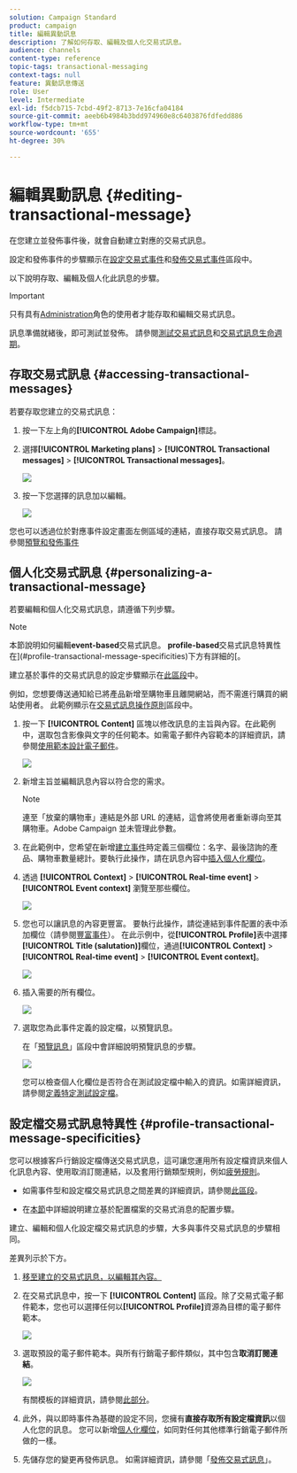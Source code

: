 ```yaml
---
solution: Campaign Standard
product: campaign
title: 編輯異動訊息
description: 了解如何存取、編輯及個人化交易式訊息。
audience: channels
content-type: reference
topic-tags: transactional-messaging
context-tags: null
feature: 異動訊息傳送
role: User
level: Intermediate
exl-id: f5dcb715-7cbd-49f2-8713-7e16cfa04184
source-git-commit: aeeb6b4984b3bdd974960e8c6403876fdfedd886
workflow-type: tm+mt
source-wordcount: '655'
ht-degree: 30%

---
```


# 編輯異動訊息 {#editing-transactional-message}

在您建立並發佈事件<!--(the cart abandonment example as explained in [this section](../../channels/using/getting-started-with-transactional-msg.md#transactional-messaging-operating-principle))-->後，就會自動建立對應的交易式訊息。

設定和發佈事件的步驟顯示在[設定交易式事件](../../channels/using/configuring-transactional-event.md)和[發佈交易式事件](../../channels/using/publishing-transactional-event.md)區段中。

以下說明存取、編輯及個人化此訊息的步驟。

>[!IMPORTANT]
>
>只有具有[Administration](../../administration/using/users-management.md#functional-administrators)角色的使用者才能存取和編輯交易式訊息。

訊息準備就緒後，即可測試並發佈。 請參閱[測試交易式訊息](../../channels/using/testing-transactional-message.md)和[交易式訊息生命週期](../../channels/using/publishing-transactional-message.md)。

## 存取交易式訊息 {#accessing-transactional-messages}

若要存取您建立的交易式訊息：

1. 按一下左上角的&#x200B;**[!UICONTROL Adobe Campaign]**&#x200B;標誌。
1. 選擇&#x200B;**[!UICONTROL Marketing plans]** > **[!UICONTROL Transactional messages]** > **[!UICONTROL Transactional messages]**。

   ![](assets/message-center_4.png)

1. 按一下您選擇的訊息加以編輯。

   ![](assets/message-center_message-board.png)

您也可以透過位於對應事件設定畫面左側區域的連結，直接存取交易式訊息。 請參閱[預覽和發佈事件](../../channels/using/publishing-transactional-event.md#previewing-and-publishing-the-event)

## 個人化交易式訊息 {#personalizing-a-transactional-message}

若要編輯和個人化交易式訊息，請遵循下列步驟。

>[!NOTE]
>
>本節說明如何編輯&#x200B;**event-based**&#x200B;交易式訊息。 **profile-based**&#x200B;交易式訊息特異性在](#profile-transactional-message-specificities)下方有詳細的[。
>
>建立基於事件的交易式訊息的設定步驟顯示在[此區段](../../channels/using/configuring-transactional-event.md#event-based-transactional-messages)中。

例如，您想要傳送通知給已將產品新增至購物車且離開網站，而不需進行購買的網站使用者。 此範例顯示在[交易式訊息操作原則](../../channels/using/getting-started-with-transactional-msg.md#transactional-messaging-operating-principle)區段中。

1. 按一下 **[!UICONTROL Content]** 區塊以修改訊息的主旨與內容。在此範例中，選取包含影像與文字的任何範本。如需電子郵件內容範本的詳細資訊，請參閱[使用範本設計電子郵件](../../designing/using/using-reusable-content.md#designing-templates)。

   ![](assets/message-center_6.png)

1. 新增主旨並編輯訊息內容以符合您的需求。

   >[!NOTE]
   >
   >連至「放棄的購物車」連結是外部 URL 的連結，這會將使用者重新導向至其購物車。Adobe Campaign 並未管理此參數。

1. 在此範例中，您希望在新增[建立事件](../../channels/using/configuring-transactional-event.md)時定義三個欄位：名字、最後諮詢的產品、購物車數量總計。要執行此操作，請在訊息內容中[插入個人化欄位](../../designing/using/personalization.md#inserting-a-personalization-field)。

1. 透過 **[!UICONTROL Context]** > **[!UICONTROL Real-time event]** > **[!UICONTROL Event context]** 瀏覽至那些欄位。

   ![](assets/message-center_7.png)

1. 您也可以讓訊息的內容更豐富。 要執行此操作，請從連結到事件配置的表中添加欄位（請參閱[豐富事件](../../channels/using/configuring-transactional-event.md#enriching-the-transactional-message-content)）。 在此示例中，從&#x200B;**[!UICONTROL Profile]**&#x200B;表中選擇&#x200B;**[!UICONTROL Title (salutation)]**&#x200B;欄位，通過&#x200B;**[!UICONTROL Context]** > **[!UICONTROL Real-time event]** > **[!UICONTROL Event context]**。

   ![](assets/message-center_7-enrichment.png)

1. 插入需要的所有欄位。

   ![](assets/message-center_8.png)

1. 選取您為此事件定義的設定檔，以預覽訊息。

   在「[預覽訊息](../../sending/using/previewing-messages.md)」區段中會詳細說明預覽訊息的步驟。

   ![](assets/message-center_9.png)

   您可以檢查個人化欄位是否符合在測試設定檔中輸入的資訊。如需詳細資訊，請參閱[定義特定測試設定檔](../../channels/using/testing-transactional-message.md#defining-specific-test-profile)。

<!--## Using product listings in a transactional message {#using-product-listings-in-a-transactional-message}

When editing the content of a transactional email, you can create product listings referencing one or more data collections. For example, in a cart abandonment email, you can include a list of all products that were in the users' carts when they left your website, with an image, the price, and a link to each product.

>[!IMPORTANT]
>
>Product listings are only available for the email channel, when editing transactional email content through the [Email Designer](../../designing/using/designing-content-in-adobe-campaign.md#email-designer-interface) interface.

To add a list of abandoned products in a transactional message, follow the steps below.

You can also watch [this set of videos](https://experienceleague.adobe.com/docs/campaign-standard-learn/tutorials/designing-content/product-listings-in-transactional-email.html?lang=en#configure-product-listings-in-transactional-emails) explaining the steps that are required to configure product listings in a transactional email.

>[!NOTE]
>
>Adobe Campaign does not support nested product listings, meaning that you cannot include a product listing inside another one.

### Defining a product listing {#defining-a-product-listing}

Before being able to use a product listing in a transactional message, you need to define at the event level the list of products and the fields for each product of the list you want to display. For more on this, see [Defining data collections](../../channels/using/configuring-transactional-event.md#defining-data-collections).

1. In the transactional message, click the **[!UICONTROL Content]** block to modify the email content.
1. Drag and drop a structure component to the workspace. For more on this, see [Defining the email structure](../../designing/using/designing-from-scratch.md#defining-the-email-structure).

   For example, select a one-column structure component and add a text component, an image component and a button component. For more on this, see [Using content components](../../designing/using/designing-from-scratch.md#about-content-components).

1. Select the structure component you just created and click the **[!UICONTROL Enable product listing]** icon from the contextual toolbar.

   ![](assets/message-center_loop_create.png)

   The structure component is highlighted with an orange frame and the **[!UICONTROL Product listing]** settings are displayed in the left palette.

   ![](assets/message-center_loop_palette.png)

1. Select how the elements of the collection will be displayed:

    * **[!UICONTROL Row]**: horizontally, meaning each element on one row under the other.
    * **[!UICONTROL Column]**: vertically, meaning each element next to the other on the same row.

   >[!NOTE]
   >
   >The **[!UICONTROL Column]** option is only available when using a multicolumn structure component ( **[!UICONTROL 2:2 column]**, **[!UICONTROL 3:3 column]** and **[!UICONTROL 4:4 column]** ). When editing the product listing, only fill in the first column: the other columns will not be taken into account. For more on selecting structure components, see [Defining the email structure](../../designing/using/designing-from-scratch.md#defining-the-email-structure).

1. Select the data collection you created when configuring the event related to the transactional message. You can find it under the **[!UICONTROL Context]** > **[!UICONTROL Real-time event]** > **[!UICONTROL Event context]** node.

   ![](assets/message-center_loop_selection.png)

   For more on configuring the event, see [Defining data collections](../../channels/using/configuring-transactional-event.md#defining-data-collections).

1. Use the **[!UICONTROL First item]** drop-down list to select which element will start the list displayed in the email.

   For example, if you select 2, the first item of the collection will not be displayed in the email. The product listing will start on the second item.

1. Select the maximum number of items to display in the list.

   >[!NOTE]
   >
   >If you want the elements of your list to be displayed vertically ( **[!UICONTROL Column]** ), the maximum number of items is limited according to the selected structure component (2, 3 or 4 columns). For more on selecting structure components, see [Editing the email structure](../../designing/using/designing-from-scratch.md#defining-the-email-structure).

### Populating the product listing {#populating-the-product-listing}

To display a list of products coming from the event linked to the transactional email, follow the steps below.

For more on creating a collection and related fields when configuring the event, see [Defining data collections](../../channels/using/configuring-transactional-event.md#defining-data-collections).

1. Select the image component you inserted, select **[!UICONTROL Enable personalization]** and click the pencil in the Settings pane.

   ![](assets/message-center_loop_image.png)

1. Select **[!UICONTROL Add personalization field]** in the **[!UICONTROL Image source URL]** window that opens.

   From the **[!UICONTROL Context]** > **[!UICONTROL Real-time event]** > **[!UICONTROL Event context]** node, open the node corresponding to the collection that you created (here **[!UICONTROL Product list]** ) and select the image field that you defined (here **[!UICONTROL Product image]** ). Click **[!UICONTROL Save]**.

   ![](assets/message-center_loop_product-image.png)

   The personalization field that you selected is now displayed in the Settings pane.

1. At the desired position, select **[!UICONTROL Insert personalization field]** from the contextual toolbar.

   ![](assets/message-center_loop_product.png)

1. From the **[!UICONTROL Context]** > **[!UICONTROL Real-time event]** > **[!UICONTROL Event context]** node, open the node corresponding to the collection that you created (here **[!UICONTROL Product list]** ) and select the field that you created (here **[!UICONTROL Product name]** ). Click **[!UICONTROL Confirm]**.

   ![](assets/message-center_loop_product_node.png)

   The personalization field that you selected is now displayed at the desired position in the email content.

1. Proceed similarly to insert the price.
1. Select some text and select **[!UICONTROL Insert link]** from the contextual toolbar.

   ![](assets/message-center_loop_link_insert.png)

1. Select **[!UICONTROL Add personalization field]** in the **[!UICONTROL Insert link]** window that opens.

   From the **[!UICONTROL Context]** > **[!UICONTROL Real-time event]** > **[!UICONTROL Event context]** node, open the node corresponding to the collection that you created (here **[!UICONTROL Product list]** ) and select the URL field that you created (here **[!UICONTROL Product URL]** ). Click **[!UICONTROL Save]**.

   >[!IMPORTANT]
   >
   >For security reasons, make sure you insert the personalization field inside a link starting with a proper static domain name.

   ![](assets/message-center_loop_link_select.png)

   The personalization field that you selected is now displayed in the Settings pane.

1. Select the structure component on which the product listing is applied and select **[!UICONTROL Show fallback]** to define a default content.

   ![](assets/message-center_loop_fallback_show.png)

1. Drag one or more content components and edit them as needed.

   ![](assets/message-center_loop_fallback.png)

   The fallback content will be displayed if the collection is empty when the event is triggered, for example if a customer has nothing in his cart.

1. From the Settings pane, edit the styles for the product listing. For more on this, see [Managing email styles](../../designing/using/styles.md).
1. Preview the email using a test profile linked to the relevant transactional event and for which you defined collection data. For example, add the following information in the **[!UICONTROL Event data]** section for the test profile you want to use:

   ![](assets/message-center_loop_test-profile_payload.png)

   For more on defining a test profile in a transactional message, see [this section](../../channels/using/testing-transactional-message.md#defining-specific-test-profile).-->

## 設定檔交易式訊息特異性 {#profile-transactional-message-specificities}

您可以根據客戶行銷設定檔傳送交易式訊息，這可讓您運用所有設定檔資訊來個人化訊息內容、使用取消訂閱連結，以及套用行銷類型規則，例如[疲勞規則](../../sending/using/fatigue-rules.md)。

* 如需事件型和設定檔交易式訊息之間差異的詳細資訊，請參閱[此區段](../../channels/using/getting-started-with-transactional-msg.md#transactional-message-types)。

* 在[本節](../../channels/using/configuring-transactional-event.md#profile-based-transactional-messages)中詳細說明建立基於配置檔案的交易式消息的配置步驟。

建立、編輯和個人化設定檔交易式訊息的步驟，大多與事件交易式訊息的步驟相同。

差異列示於下方。

1. [移至建立的交易式訊息，以編輯其內容。](#accessing-transactional-messages)
1. 在交易式訊息中，按一下 **[!UICONTROL Content]** 區段。除了交易式電子郵件範本，您也可以選擇任何以&#x200B;**[!UICONTROL Profile]**&#x200B;資源為目標的電子郵件範本。

   ![](assets/message-center_marketing_templates.png)

1. 選取預設的電子郵件範本。與所有行銷電子郵件類似，其中包含&#x200B;**取消訂閱連結**。

   ![](assets/message-center_marketing_perso_unsubscription.png)

   有關模板的詳細資訊，請參閱[此部分](../../designing/using/using-reusable-content.md#content-templates)。

1. 此外，與以即時事件為基礎的設定不同，您擁有&#x200B;**直接存取所有設定檔資訊**&#x200B;以個人化您的訊息。 您可以新增[個人化欄位](../../designing/using/personalization.md#inserting-a-personalization-field)，如同對任何其他標準行銷電子郵件所做的一樣。

1. 先儲存您的變更再發佈訊息。 如需詳細資訊，請參閱「[發佈交易式訊息](../../channels/using/publishing-transactional-message.md#publishing-a-transactional-message)」。

<!--### Monitoring a profile transactional message delivery {#monitoring-a-profile-transactional-message-delivery}

Once the message is published and your site integration is done, you can monitor the delivery.

1. To view the message delivery log, click the icon at the bottom right of the **[!UICONTROL Deployment]** block.

1. Click the **[!UICONTROL Execution list]** tab.

   ![](assets/message-center_execution_tab.png)

1. Select the latest execution delivery.

   An **execution delivery** is a non-actionable and non-functional technical message created once a month for each transactional message, and each time a transactional message is edited and published again

1. Select the **[!UICONTROL Sending logs]** tab. In the **[!UICONTROL Status]** column, **[!UICONTROL Sent]** indicates that a profile has opted in.

   ![](assets/message-center_marketing_sending_logs.png)

1. Select the **[!UICONTROL Exclusions logs]** tab to view recipients who have been excluded from the message target, such as addresses on denylist.

   ![](assets/message-center_marketing_exclusion_logs.png)

>[!NOTE]
>
>For more information on accessing and using the logs, see [Monitoring a delivery](../../sending/using/monitoring-a-delivery.md).

For any profile that has opted out, the **[!UICONTROL Address on denylist]** typology rule excluded the corresponding recipient.

This rule is part of a specific typology that applies to all transactional messages based on the **[!UICONTROL Profile]** table.

![](assets/message-center_marketing_typology.png)

**Related topics**:

* [Integrate the event triggering](../../channels/using/getting-started-with-transactional-msg.md#integrate-event-trigger)
* [About typologies and typology rules](../../sending/using/about-typology-rules.md)-->
